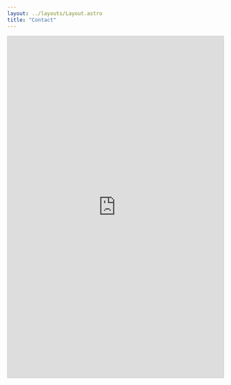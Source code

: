 ```yaml
---
layout: ../layouts/Layout.astro
title: "Contact"
---
```


<script src="https://static.airtable.com/js/embed/embed_snippet_v1.js"></script><iframe class="airtable-embed airtable-dynamic-height" src="https://airtable.com/embed/shrqbv2tkXjBqLqA2?backgroundColor=cyan" frameborder="0" onmousewheel="" width="100%" height="796" style="background: transparent; border: 1px solid #ccc;"></iframe>

